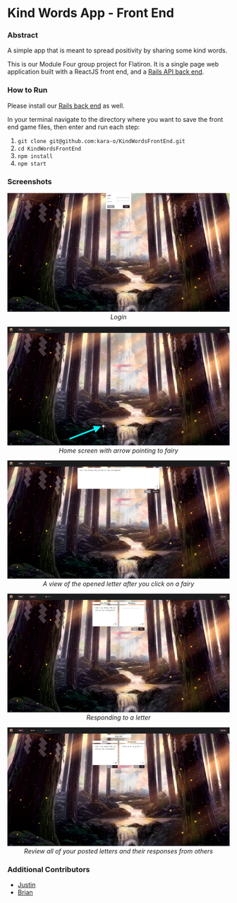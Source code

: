 # Kind Words App - Front End

### Abstract

A simple app that is meant to spread positivity by sharing some kind words.

This is our Module Four group project for Flatiron. It is a single page web application built with a ReactJS front end, and a [Rails API back end](https://github.com/kara-o/KindWordsBackEnd).

### How to Run

Please install our [Rails back end](https://github.com/kara-o/KindWordsBackEnd) as well.

In your terminal navigate to the directory where you want to save the front end game files, then enter and run each step:

1. `git clone git@github.com:kara-o/KindWordsFrontEnd.git`
1. `cd KindWordsFrontEnd`
1. `npm install`
1. `npm start`

### Screenshots

<p align="center">
<img src='./readme_images/login.png'>
<br>
<em>Login</em>
</p>

<p align="center">
<img src='./readme_images/home_page.png'>
<br>
<em>Home screen with arrow pointing to fairy</em>
</p>

<p align="center">
<img src='./readme_images/opened_letter.png'>
<br>
<em>A view of the opened letter after you click on a fairy</em>
</p>

<p align="center">
<img src='./readme_images/responding.png'>
<br>
<em>Responding to a letter</em>
</p>

<p align="center">
<img src='./readme_images/journal.png'>
<br>
<em>Review all of your posted letters and their responses from others</em>
</p>

### Additional Contributors

- [Justin](https://github.com/justinamaple)
- [Brian](https://github.com/brianly27)
